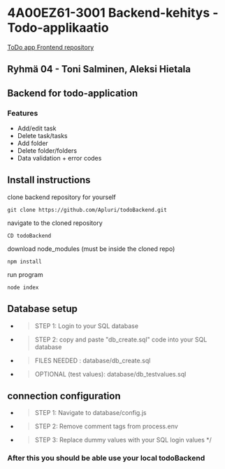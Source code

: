 # 4A00EZ61-3001 Backend-kehitys - Todo-applikaatio

[ToDo app Frontend repository](https://github.com/Apluri/todoFrontend)

## Ryhmä 04 - Toni Salminen, Aleksi Hietala

## Backend for todo-application

### Features

- Add/edit task
- Delete task/tasks
- Add folder
- Delete folder/folders
- Data validation + error codes

## Install instructions

clone backend repository for yourself

```
git clone https://github.com/Apluri/todoBackend.git
```

navigate to the cloned repository

```
CD todoBackend
```

download node_modules (must be inside the cloned repo)

```
npm install
```

run program

```
node index
```

## Database setup

- > STEP 1: Login to your SQL database
- > STEP 2: copy and paste "db_create.sql" code into your SQL database
- > FILES NEEDED : database/db_create.sql
- > OPTIONAL (test values): database/db_testvalues.sql

## connection configuration

- > STEP 1: Navigate to database/config.js
- > STEP 2: Remove comment tags from process.env
- > STEP 3: Replace dummy values with your SQL login values
  > \*/

### After this you should be able use your local todoBackend
